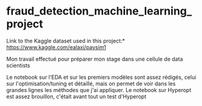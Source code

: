 # fraud_detection_machine_learning_project
Link to the Kaggle dataset used in this project:*
https://www.kaggle.com/ealaxi/paysim1

Mon travail effectué pour préparer mon stage dans une cellule de data scientists

Le notebook sur l'EDA et sur les premiers modèles sont assez rédigés, celui sur l'optimisation/tuning et détaillé, mais on permet de voir dans les grandes lignes les méthodes que j'ai appliquer. Le notebook sur Hyperopt est assez brouillon, c'était avant tout un test d'Hyperopt


